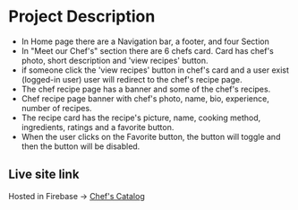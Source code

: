 # Project Description
- In Home page there are a Navigation bar, a footer, and four Section
- In "Meet our Chef's" section there are 6 chefs card. Card has chef's photo, short description and 'view recipes' button.
- if someone click the 'view recipes' button in chef's card and a user exist (logged-in user) user will redirect to the chef's recipe page.
- The chef recipe page has a banner and some of the chef's recipes.
- Chef recipe page banner with chef's photo, name, bio, experience, number of recipes.
- The recipe card has the recipe's picture, name, cooking method, ingredients, ratings and a favorite button.
- When the user clicks on the Favorite button, the button will toggle and then the button will be disabled.

## Live site link
Hosted in Firebase -> [Chef's Catalog](https://chef-s-catalog.web.app/)